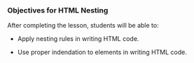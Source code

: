 ### Objectives for HTML Nesting

After completing the lesson, students will be able to:

- Apply nesting rules in writing HTML code. 

- Use proper indendation to elements in writing HTML code.